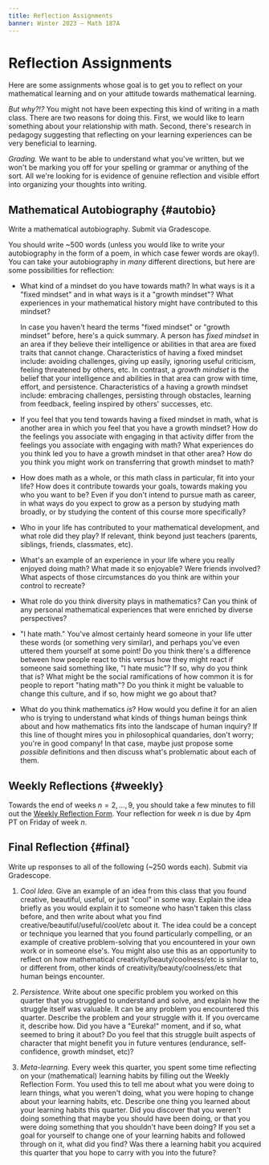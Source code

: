 ```yaml
---
title: Reflection Assignments
banner: Winter 2023 — Math 187A
---
```


# Reflection Assignments

Here are some assignments whose goal is to get you to reflect on your mathematical learning and on your attitude towards mathematical learning. 

*But why?!?* You might not have been expecting this kind of writing in a math class. There are two reasons for doing this. First, we would like to learn something about your relationship with math. Second, there's research in pedagogy suggesting that reflecting on your learning experiences can be very beneficial to learning.
	
*Grading.* We want to be able to understand what you've written, but we won't be marking you off for your spelling or grammar or anything of the sort. All we're looking for is evidence of genuine reflection and visible effort into organizing your thoughts into writing. 

## Mathematical Autobiography {#autobio}

Write a mathematical autobiography. Submit via Gradescope. 

You should write ~500 words (unless you would like to write your autobiography in the form of a poem, in which case fewer words are okay!). You can take your autobiography in *many* different directions, but here are some possibilities for reflection: 

* What kind of a mindset do you have towards math? In what ways is it a "fixed mindset" and in what ways is it a "growth mindset"? What experiences in your mathematical history might have contributed to this mindset? 

    In case you haven't heard the terms "fixed mindset" or "growth mindset" before, here's a quick summary. A person has *fixed mindset* in an area if they believe their intelligence or abilities in that area are fixed traits that cannot change. Characteristics of having a fixed mindset include: avoiding challenges, giving up easily, ignoring useful criticism, feeling threatened by others, etc. In contrast, a *growth mindset* is the belief that your intelligence and abilities in that area can grow with time, effort, and persistence. Characteristics of a having a growth mindset include: embracing challenges, persisting through obstacles, learning from feedback, feeling inspired by others' successes, etc. 
    
* If you feel that you tend towards having a fixed mindset in math, what is another area in which you feel that you have a growth mindset? How do the feelings you associate with engaging in that activity differ from the feelings you associate with engaging with math? What experiences do you think led you to have a growth mindset in that other area? How do you think you might work on transferring that growth mindset to math?

* How does math as a whole, or this math class in particular, fit into your life? How does it contribute towards your goals, towards making you who you want to be? Even if you don't intend to pursue math as career, in what ways do you expect to grow as a person by studying math broadly, or by studying the content of this course more specifically? 

* Who in your life has contributed to your mathematical development, and what role did they play? If relevant, think beyond just teachers (parents, siblings, friends, classmates, etc).

* What's an example of an experience in your life where you really enjoyed doing math? What made it so enjoyable? Were friends involved? What aspects of those circumstances do you think are within your control to recreate? 

* What role do you think diversity plays in mathematics? Can you think of any personal mathematical experiences that were enriched by diverse perspectives? 

* "I hate math." You've almost certainly heard someone in your life utter these words (or something very similar), and perhaps you've even uttered them yourself at some point! Do you think there's a difference between how people react to this versus how they might react if someone said something like, "I hate music"? If so, why do you think that is? What might be the social ramifications of how common it is for people to report "hating math"? Do you think it might be valuable to change this culture, and if so, how might we go about that? 

* What do you think mathematics *is*? How would you define it for an alien who is trying to understand what kinds of things human beings think about and how mathematics fits into the landscape of human inquiry? If this line of thought mires you in philosophical quandaries, don't worry; you're in good company! In that case, maybe just propose some *possible* definitions and then discuss what's problematic about each of them. 

## Weekly Reflections {#weekly}

Towards the end of weeks $n = 2, \dotsc, 9$, you should take a few minutes to fill out the [Weekly Reflection Form](https://docs.google.com/forms/d/e/1FAIpQLSdAFyF-xoYq4YORUEpEGP5zlwq8iBqCqNEkdoUh0ia_yAHPfg/viewform). Your reflection for week $n$ is due by 4pm PT on Friday of week $n$.

## Final Reflection {#final}

Write up responses to all of the following (~250 words each). Submit via Gradescope.

1. *Cool Idea.* Give an example of an idea from this class that you found creative, beautiful, useful, or just "cool" in some way. Explain the idea briefly as you would explain it to someone who hasn't taken this class before, and then write about what you find creative/beautiful/useful/cool/etc about it. The idea could be a concept or technique you learned that you found particularly compelling, or an example of creative problem-solving that you encountered in your own work or in someone else's. You might also use this as an opportunity to reflect on how mathematical creativity/beauty/coolness/etc is similar to, or different from, other kinds of creativity/beauty/coolness/etc that human beings encounter. 

2. *Persistence.* Write about one specific problem you worked on this quarter that you struggled to understand and solve, and explain how the struggle itself was valuable. It can be any problem you encountered this quarter. Describe the problem and your struggle with it. If you overcame it, describe how. Did you have a "Eureka!" moment, and if so, what seemed to bring it about? Do you feel that this struggle built aspects of character that might benefit you in future ventures (endurance, self-confidence, growth mindset, etc)?

3. *Meta-learning.* Every week this quarter, you spent some time reflecting on your (mathematical) learning habits by filling out the Weekly Reflection Form. You used this to tell me about what you were doing to learn things, what you weren't doing, what you were hoping to change about your learning habits, etc. Describe one thing you learned about your learning habits this quarter. Did you discover that you weren't doing something that maybe you should have been doing, or that you were doing something that you shouldn't have been doing? If you set a goal for yourself to change one of your learning habits and followed through on it, what did you find? Was there a learning habit you acquired this quarter that you hope to carry with you into the future?
